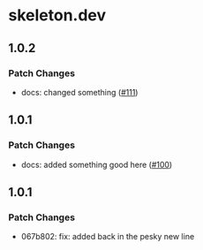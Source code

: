 # skeleton.dev

## 1.0.2

### Patch Changes

- docs: changed something ([#111](https://github.com/AdrianGonz97/experimental-skeleton-monorepo/pull/111))

## 1.0.1

### Patch Changes

- docs: added something good here ([#100](https://github.com/AdrianGonz97/experimental-skeleton-monorepo/pull/100))

## 1.0.1

### Patch Changes

- 067b802: fix: added back in the pesky new line
